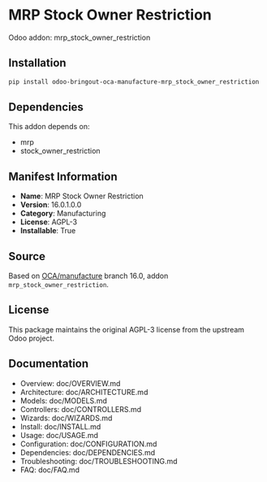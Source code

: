 # MRP Stock Owner Restriction

Odoo addon: mrp_stock_owner_restriction

## Installation

```bash
pip install odoo-bringout-oca-manufacture-mrp_stock_owner_restriction
```

## Dependencies

This addon depends on:
- mrp
- stock_owner_restriction

## Manifest Information

- **Name**: MRP Stock Owner Restriction
- **Version**: 16.0.1.0.0
- **Category**: Manufacturing
- **License**: AGPL-3
- **Installable**: True

## Source

Based on [OCA/manufacture](https://github.com/OCA/manufacture) branch 16.0, addon `mrp_stock_owner_restriction`.

## License

This package maintains the original AGPL-3 license from the upstream Odoo project.

## Documentation

- Overview: doc/OVERVIEW.md
- Architecture: doc/ARCHITECTURE.md
- Models: doc/MODELS.md
- Controllers: doc/CONTROLLERS.md
- Wizards: doc/WIZARDS.md
- Install: doc/INSTALL.md
- Usage: doc/USAGE.md
- Configuration: doc/CONFIGURATION.md
- Dependencies: doc/DEPENDENCIES.md
- Troubleshooting: doc/TROUBLESHOOTING.md
- FAQ: doc/FAQ.md
